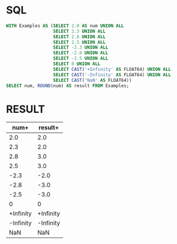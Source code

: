 # SQL
```sql
WITH Examples AS (SELECT 2.0 AS num UNION ALL
                  SELECT 2.3 UNION ALL
                  SELECT 2.8 UNION ALL
                  SELECT 2.5 UNION ALL
                  SELECT -2.3 UNION ALL
                  SELECT -2.8 UNION ALL
                  SELECT -2.5 UNION ALL
                  SELECT 0 UNION ALL
                  SELECT CAST('+Infinity' AS FLOAT64) UNION ALL
                  SELECT CAST('-Infinity' AS FLOAT64) UNION ALL
                  SELECT CAST('NaN' AS FLOAT64))
SELECT num, ROUND(num) AS result FROM Examples;
```

# RESULT
| num+      | result+   |
|-----------|-----------|
| 2.0       | 2.0       |
| 2.3       | 2.0       |
| 2.8       | 3.0       |
| 2.5       | 3.0       |
| -2.3      | -2.0      |
| -2.8      | -3.0      |
| -2.5      | -3.0      |
| 0         | 0         |
| +Infinity | +Infinity |
| -Infinity | -Infinity |
| NaN       | NaN       |
